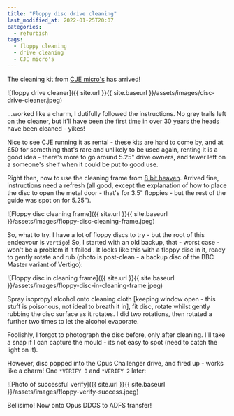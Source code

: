 ```yaml
---
title: "Floppy disc drive cleaning"
last_modified_at: 2022-01-25T20:07
categories:
  - refurbish
tags:
  - floppy cleaning
  - drive cleaning
  - CJE micro's
---
```


The cleaning kit from [CJE micro's](http://www.cjemicros.co.uk) has arrived!

![floppy drive cleaner]({{ site.url }}{{ site.baseurl }}/assets/images/disc-drive-cleaner.jpeg)

...worked like a charm, I dutifully followed the instructions. No grey trails left on the cleaner, but it'll have been the first time in over 30 years the heads have been cleaned - yikes!

Nice to see CJE running it as rental - these kits are hard to come by, and at £50 for something that's rare and unlikely to be used again, renting it is a good idea - there's more to go around 5.25" drive owners, and fewer left on a someone's shelf when it could be put to good use.

Right then, now to use the cleaning frame from [8 bit heaven](https://www.ebay.co.uk/str/8bitheaven). Arrived fine, instructions need a refresh (all good, except the explanation of how to place the disc to open the metal door - that's for 3.5" floppies - but the rest of the guide was spot on for 5.25").

![Floppy disc cleaning frame]({{ site.url }}{{ site.baseurl }}/assets/images/floppy-disc-cleaning-frame.jpeg)

So, what to try. I have a lot of floppy discs to try - but the root of this endeavour is `Vertigo`! So, I started with an old backup, that - worst case - won't be a problem if it failed . It looks like this with a floppy disc in it, ready to gently rotate and rub (photo is post-clean - a backup disc of the BBC Master variant of Vertigo):

![Floppy disc in cleaning frame]({{ site.url }}{{ site.baseurl }}/assets/images/floppy-disc-in-cleaning-frame.jpeg)

Spray isopropyl alcohol onto cleaning cloth [keeping window open - this stuff is poisonous, not ideal to breath it in], fit disc, rotate whilst gently rubbing the disc surface as it rotates. I did two rotations, then rotated a further two times to let the alcohol evaporate.

Foolishly, I forgot to photograph the disc before, only after cleaning. I'll take a snap if I can capture the mould - its not easy to spot (need to catch the light on it).

However, disc popped into the Opus Challenger drive, and fired up - works like a charm! One `*VERIFY 0` and `*VERIFY 2` later:

![Photo of successful verify]({{ site.url }}{{ site.baseurl }}/assets/images/floppy-verify-success.jpeg)

Bellisimo! Now onto Opus DDOS to ADFS transfer!
